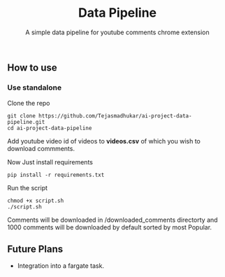 <p align="center">
<h1 align="center">Data Pipeline</h1>
  <p align="center">
    A simple data pipeline for youtube comments chrome extension
    <br/>
  </p>
</p>

</br>

## How to use 

### Use standalone 

Clone the repo

```
git clone https://github.com/Tejasmadhukar/ai-project-data-pipeline.git
cd ai-project-data-pipeline
```

Add youtube video id of videos to <strong>videos.csv</strong> of which you wish to download commments. 

Now Just install requirements 

``` 
pip install -r requirements.txt
```

Run the script 
```
chmod +x script.sh
./script.sh
```

Comments will be downloaded in /downloaded_comments directorty and 1000 comments will be downloaded by default sorted by most Popular.

## Future Plans 

* Integration into a fargate task.